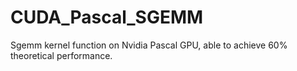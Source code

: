 # CUDA_Pascal_SGEMM
Sgemm kernel function on Nvidia Pascal GPU, able to achieve 60% theoretical performance.
